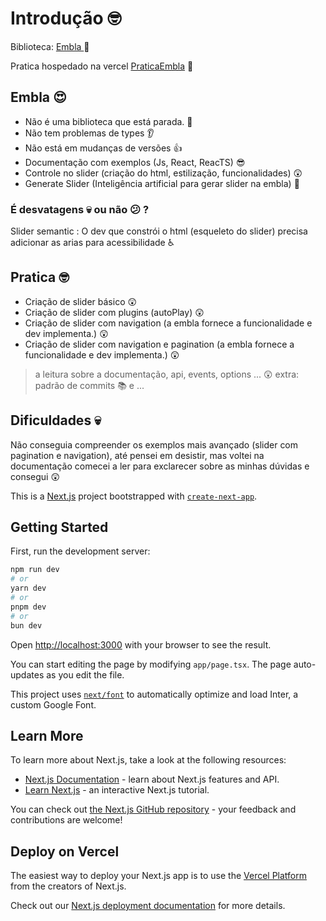 # Introdução 🤓
Biblioteca: [Embla ](https://www.embla-carousel.com) 🧰

Pratica hospedado na vercel [PraticaEmbla](slider-with-react-embla.vercel.app) 🔗

## Embla 😍
- Não é uma biblioteca que está parada. 👀
- Não tem problemas de types 👂
- Não está em mudanças de versões 👍
- Documentação com exemplos (Js, React, ReacTS) 😎
- Controle no slider (criação do html, estilização, funcionalidades) 😲
- Generate Slider (Inteligência artificial para gerar slider na embla) 🤯
### É desvatagens 💀 ou não 😕 ?
Slider semantic : O dev que constrói o html (esqueleto do slider) precisa adicionar as arias para acessibilidade ♿

## Pratica 🤓
- Criação de slider básico 😲
- Criação de slider com plugins (autoPlay) 😲
- Criação de slider com navigation (a embla fornece a funcionalidade e dev implementa.) 😲
- Criação de slider com navigation e pagination (a embla fornece a funcionalidade e dev implementa.) 😲
> a leitura sobre a documentação, api, events, options ... 😲 extra: padrão de commits 📚 e ...
## Dificuldades 💀
Não conseguia compreender os exemplos mais avançado (slider com pagination e navigation), até pensei em desistir, mas voltei na documentação comecei a ler para exclarecer sobre as minhas dúvidas e consegui 😲

This is a [Next.js](https://nextjs.org/) project bootstrapped with [`create-next-app`](https://github.com/vercel/next.js/tree/canary/packages/create-next-app).

## Getting Started

First, run the development server:

```bash
npm run dev
# or
yarn dev
# or
pnpm dev
# or
bun dev
```

Open [http://localhost:3000](http://localhost:3000) with your browser to see the result.

You can start editing the page by modifying `app/page.tsx`. The page auto-updates as you edit the file.

This project uses [`next/font`](https://nextjs.org/docs/basic-features/font-optimization) to automatically optimize and load Inter, a custom Google Font.

## Learn More

To learn more about Next.js, take a look at the following resources:

- [Next.js Documentation](https://nextjs.org/docs) - learn about Next.js features and API.
- [Learn Next.js](https://nextjs.org/learn) - an interactive Next.js tutorial.

You can check out [the Next.js GitHub repository](https://github.com/vercel/next.js/) - your feedback and contributions are welcome!

## Deploy on Vercel

The easiest way to deploy your Next.js app is to use the [Vercel Platform](https://vercel.com/new?utm_medium=default-template&filter=next.js&utm_source=create-next-app&utm_campaign=create-next-app-readme) from the creators of Next.js.

Check out our [Next.js deployment documentation](https://nextjs.org/docs/deployment) for more details.

